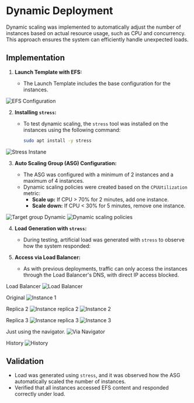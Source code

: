 # Dynamic Deployment

Dynamic scaling was implemented to automatically adjust the number of instances based on actual resource usage, such as CPU and concurrency. This approach ensures the system can efficiently handle unexpected loads.

## Implementation

1. **Launch Template with EFS:**

   - The Launch Template includes the base configuration for the instances.

![EFS Configuration](../images/EFS.jpg)

2. **Installing `stress`:**

   - To test dynamic scaling, the `stress` tool was installed on the instances using the following command:
     ```bash
     sudo apt install -y stress
     ```

![Stress Instane](../images/stress_instance.jpg)

3. **Auto Scaling Group (ASG) Configuration:**

   - The ASG was configured with a minimum of 2 instances and a maximum of 4 instances.
   - Dynamic scaling policies were created based on the `CPUUtilization` metric:
     - **Scale up:** If CPU > 70% for 2 minutes, add one instance.
     - **Scale down:** If CPU < 30% for 5 minutes, remove one instance.

![Target group Dynamic](../images/target_group_dynamic.jpg)
![Dynamic scaling policies ](../images/dynamic_scaling.jpg)

4. **Load Generation with `stress`:**

   - During testing, artificial load was generated with `stress` to observe how the system responded:

5. **Access via Load Balancer:**
   - As with previous deployments, traffic can only access the instances through the Load Balancer's DNS, with direct IP access blocked.

Load Balancer
![Load Balancer](../images/load_balancer.jpg)

Original
![Instance 1](../images/instance_1.jpg)

Replica 2
![Instance replica 2](../images/instance_replica_2.jpg)
![Instance 2](../images/instance_2.jpg)

Replica 3
![Instance replica 3](../images/instance_replica_3.jpg)
![Instance 3](../images/instance_3.jpg)

Just using the navigator.
![Via Navigator](../images/navegator.jpg)

History
![History](../images/historial_dymc.jpg)

## Validation

- Load was generated using `stress`, and it was observed how the ASG automatically scaled the number of instances.
- Verified that all instances accessed EFS content and responded correctly under load.
